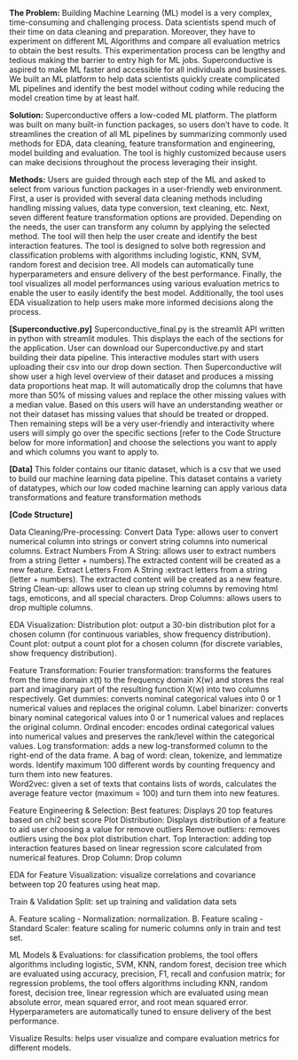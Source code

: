**The Problem:**
Building Machine Learning (ML) model is a very complex, time-consuming and challenging process. Data scientists spend much of their time on data cleaning and preparation. Moreover, they have to experiment on different ML Algorithms and compare all evaluation metrics to obtain the best results. This experimentation process can be lengthy and tedious making the barrier to entry high for ML jobs. Superconductive is aspired to make ML faster and accessible for all individuals and businesses. We built an ML platform to help data scientists quickly create complicated ML pipelines and identify the best model without coding while reducing the model creation time by at least half.  

**Solution:**
Superconductive offers a low-coded ML platform. The platform was built on many built-in function packages, so users don’t have to code. It streamlines the creation of all ML pipelines by summarizing commonly used methods for EDA, data cleaning, feature transformation and engineering, model building and evaluation. The tool is highly customized because users can make decisions throughout the process leveraging their insight. 

**Methods:**
Users are guided through each step of the ML and asked to select from various function packages in a user-friendly web environment. First, a user is provided with several data cleaning methods including handling missing values, data type conversion, text cleaning, etc. Next, seven different feature transformation options are provided. Depending on the needs, the user can transform any column by applying the selected method. The tool will then help the user create and identify the best interaction features. The tool is designed to solve both regression and classification problems with algorithms including logistic, KNN, SVM, random forest and decision tree. All models can automatically tune hyperparameters and ensure delivery of the best performance. Finally, the tool visualizes all model performances using various evaluation metrics to enable the user to easily identify the best model. Additionally, the tool uses EDA visualization to help users make more informed decisions along the process. 

**[Superconductive.py]**
Superconductive_final.py is the streamlit API written in python with streamlit modules. This displays the each of the sections for the application. User can download our Superconductive.py and start building their data pipeline. This interactive modules start with users uploading their csv into our drop down section. Then Superconductive will  show user a high level overview of their dataset and produces a missing data proportions heat map. It will automatically drop the columns that have more than 50% of missing values and replace the other missing values with a median value. Based on this users will have an understanding weather or not their dataset has missing values that should be treated or dropped. Then remaining steps will be a very user-friendly and interactivity where users will simply go over the specific sections [refer to the Code Structure below for more information] and choose the selections you want to apply and which columns you want to apply to. 

**[Data]**
This folder contains our titanic dataset, which is a csv that we used to build our machine learning data pipeline. This dataset contains a variety of datatypes, which our low coded machine learning can apply various data transformations and feature transformation methods

**[Code Structure]**

Data Cleaning/Pre-processing: 
 Convert Data Type: allows user to convert numerical column into strings or convert string columns into numerical columns.
 Extract Numbers From A String: allows user to extract numbers from a string (letter + numbers).The extracted content will be created as a new feature. 
Extract Letters From A String :extract letters from a string (letter + numbers). The extracted content will be created as a new feature. 
 String Clean-up: allows user to clean up string columns by removing html tags, emoticons, and all special characters. 
 Drop Columns: allows users to drop multiple columns. 

EDA Visualization:
 Distribution plot: output a 30-bin distribution plot for a chosen column (for continuous variables, show frequency distribution).
 Count plot: output a count plot for a chosen column (for discrete variables, show frequency distribution).

Feature Transformation:
 Fourier transformation:  transforms the features from the time domain x(t) to the frequency domain X(w) and stores the real part and imaginary part of the resulting function X(w) into two columns respectively.
 Get dummies: converts nominal categorical values into 0 or 1 numerical values and replaces the original column. 
 Label binarizer: converts binary nominal categorical values into 0 or 1 numerical values and replaces the original column.
 Ordinal encoder: encodes ordinal categorical values into numerical values and preserves the rank/level within the categorical values.
 Log transformation: adds a new log-transformed column to the right-end of the data frame.
 A bag of word: clean, tokenize, and lemmatize words. Identify maximum 100 different words by counting frequency and turn them into new features.  
 Word2vec: given a set of texts that contains lists of words, calculates the average feature vector (maximum = 100) and turn them into new features. 

Feature Engineering & Selection:
 Best features:  Displays 20 top features based on chi2 best score
Plot Distribution: Displays distribution of a feature to aid user choosing a value for remove outliers
Remove outliers: removes outliers using the box plot distribution chart.
Top Interaction: adding top interaction features based on linear regression score calculated from numerical features.
Drop Column: Drop column


EDA for Feature Visualization: visualize correlations and covariance between top 20 features using heat map.

Train & Validation Split: set up training and validation data sets

A.  Feature scaling - Normalization: normalization.
B.  Feature scaling - Standard Scaler: feature scaling for numeric columns only in train and test set.

ML Models & Evaluations:  for classification problems, the tool offers algorithms including logistic, SVM, KNN, random forest, decision tree which are evaluated using accuracy, precision, F1, recall and confusion matrix; for regression problems, the tool offers algorithms including KNN, random forest, decision tree, linear regression which are evaluated using mean absolute error, mean squared error, and root mean squared error. Hyperparameters are automatically tuned to ensure delivery of the best performance.

Visualize Results: helps user visualize and compare evaluation metrics for different models. 
